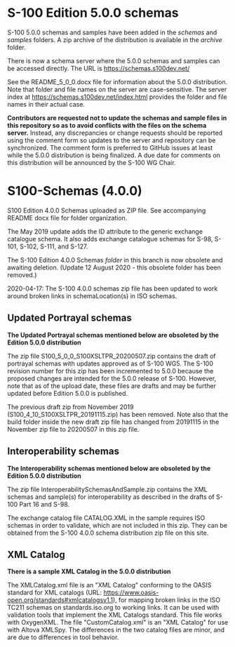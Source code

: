 # S-100 Edition 5.0.0 schemas
S-100 5.0.0 schemas and samples have been added in the <em>schemas</em> and <em>samples</em> folders. A zip archive of the distribution is available in the <em>archive</em> folder.

There is now a schema server where the 5.0.0 schemas and samples can be accessed directly. The URL is https://schemas.s100dev.net/ 

See the README_5_0_0.docx file for information about the 5.0.0 distribution. Note that folder and file names on the server are case-sensitive. The server index at https://schemas.s100dev.net/index.html provides the folder and file names in their actual case.

<b>Contributors are requested not to update the schemas and sample files in this repository so as to avoid conflicts with the files on the schema server.</b> Instead, any discrepancies or change requests should be reported using the comment form so updates to the server and repository can be synchronized. The comment form is preferred to GitHub issues at least while the 5.0.0 distribution is being finalized. A due date for comments on this distribution will be announced by the S-100 WG Chair.

# S100-Schemas (4.0.0)
S100 Edition 4.0.0 Schemas uploaded as ZIP file.  See accompanying README docx file for folder organization.

The May 2019 update adds the ID attribute to the generic exchange catalogue schema. It also adds exchange catalogue schemas for S-98, S-101, S-102, S-111, and S-127.

The S-100 Edition 4.0.0 Schemas <em>folder</em> in this branch is now obsolete and awaiting deletion. (Update 12 August 2020 - this obsolete folder has been removed.)

2020-04-17: The S-100 4.0.0 schemas zip file has been updated to work around broken links in schemaLocation(s) in ISO schemas.

## Updated Portrayal schemas
<b>The Updated Portrayal schemas mentioned below are obsoleted by the Edition 5.0.0 distribution</b>

The zip file S100_5_0_0_S100XSLTPR_20200507.zip contains the draft of portrayal schemas with updates approved as of S-100 WG5. The S-100 revision number for this zip has been incremented to 5.0.0 because the proposed changes are intended for the 5.0.0 release of S-100. However, note that as of the upload date, these files are drafts and may be further updated before Edition 5.0.0 is published.

The previous draft zip from November 2019 (S100_4_10_S100XSLTPR_20191115.zip) has been removed. Note also that the build folder inside the new draft zip file has changed from 20191115 in the November zip file to 20200507 in this zip file.

## Interoperability schemas
<b>The Interoperability schemas mentioned below are obsoleted by the Edition 5.0.0 distribution</b>

The zip file InteroperabilitySchemasAndSample.zip contains the XML schemas and sample(s) for interoperability as described in the drafts of S-100 Part 16 and S-98. 

The exchange catalog file CATALOG.XML in the sample requires ISO schemas in order to validate, which are not included in this zip. They can be obtained from the S-100 4.0.0 schema distribution zip file on this site.

## XML Catalog
<b>There is a sample XML Catalog in the 5.0.0 distribution</b>

The XMLCatalog.xml file is an "XML Catalog" conforming to the OASIS standard for XML catalogs (URL: https://www.oasis-open.org/standards#xmlcatalogsv1.1), for mapping broken links in the ISO TC211 schemas on standards.iso.org to working links. It can be used with validation tools that implement the XML Catalogs standard. This file works with OxygenXML. The file "CustomCatalog.xml" is an "XML Catalog" for use with Altova XMLSpy. The differences in the two catalog files are minor, and are due to differences in tool behavior.
